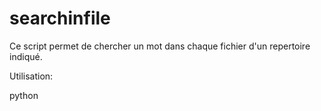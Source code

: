 # searchinfile

Ce script permet de chercher un mot dans chaque fichier d'un repertoire indiqué.

Utilisation:

python 
